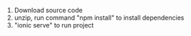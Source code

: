  1. Download source code
 2. unzip, run command "npm install" to install dependencies
 3. "ionic serve" to run project
